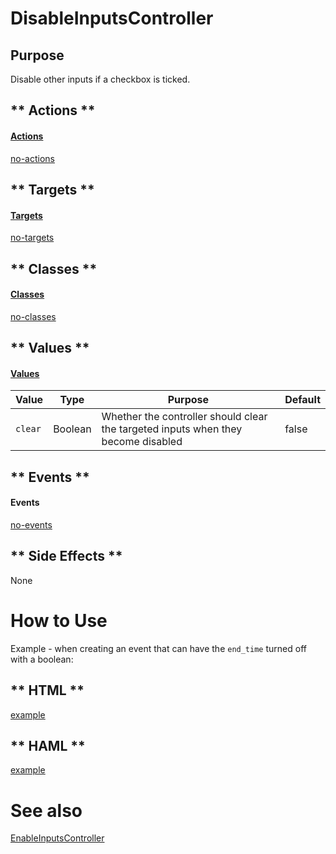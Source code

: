 # DisableInputsController

## Purpose

Disable other inputs if a checkbox is ticked.

<!-- tabs:start -->

## ** Actions **

#### [Actions](https://stimulus.hotwire.dev/reference/actions)

[no-actions](../_partials/no-actions.md ':include')

## ** Targets **

#### [Targets](https://stimulus.hotwire.dev/reference/targets)

[no-targets](../_partials/no-targets.md ':include')

## ** Classes **

#### [Classes](https://stimulus.hotwire.dev/reference/classes)

[no-classes](../_partials/no-classes.md ':include')

## ** Values **

#### [Values](https://stimulus.hotwire.dev/reference/values)

| Value | Type | Purpose | Default |
| --- | --- | --- | --- |
| `clear` | Boolean | Whether the controller should clear the targeted inputs when they become disabled | false |

## ** Events **

#### Events

[no-events](../_partials/no-events.md ':include')

## ** Side Effects **

None

<!-- tabs:end -->

# How to Use

Example - when creating an event that can have the `end_time` turned off with a boolean:

<!-- tabs:start -->

## ** HTML **

[example](../examples/disable_inputs_controller.html ':include :type=code')

## ** HAML **

[example](../examples/disable_inputs_controller.haml ':include :type=code')
<!-- tabs:end -->

# See also

[EnableInputsController](./controllers/enable_inputs_controller.md)
